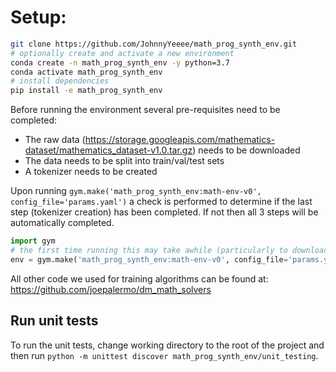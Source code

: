 # Setup:

``` bash
git clone https://github.com/JohnnyYeeee/math_prog_synth_env.git
# optionally create and activate a new environment
conda create -n math_prog_synth_env -y python=3.7
conda activate math_prog_synth_env
# install dependencies
pip install -e math_prog_synth_env
```

Before running the environment several pre-requisites need to be completed:
- The raw data (https://storage.googleapis.com/mathematics-dataset/mathematics_dataset-v1.0.tar.gz) needs to be downloaded
- The data needs to be split into train/val/test sets
- A tokenizer needs to be created

Upon running `gym.make('math_prog_synth_env:math-env-v0', config_file='params.yaml')` a check is performed to determine if the last step (tokenizer creation) has been completed. If not then all 3 steps will be automatically completed. 

```python
import gym
# the first time running this may take awhile (particularly to download the data) 
env = gym.make('math_prog_synth_env:math-env-v0', config_file='params.yaml')
```

All other code we used for training algorithms can be found at: https://github.com/joepalermo/dm_math_solvers

## Run unit tests

To run the unit tests, change working directory to the root of the project and then run `python -m unittest discover math_prog_synth_env/unit_testing`.